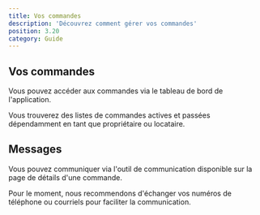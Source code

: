 ```yaml
---
title: Vos commandes
description: 'Découvrez comment gérer vos commandes'
position: 3.20
category: Guide
---
```


## Vos commandes
Vous pouvez accéder aux commandes via le tableau de bord de l'application. 

Vous trouverez des listes de commandes actives et passées dépendamment en tant que propriétaire ou locataire.

## Messages
Vous pouvez communiquer via l'outil de communication disponible sur la page de détails d'une commande. 

Pour le moment, nous recommendons d'échanger vos numéros de téléphone ou courriels pour faciliter la communication. 